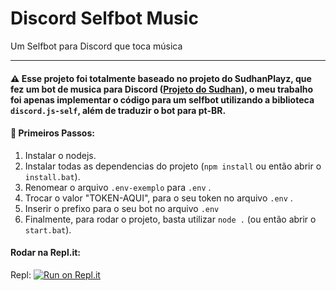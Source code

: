 # Discord Selfbot Music
Um Selfbot para Discord que toca música
***
#### ⚠ Esse projeto foi totalmente baseado no projeto do SudhanPlayz, que fez um bot de musica para Discord ([Projeto do Sudhan](https://github.com/SudhanPlayz/Discord-MusicBot)), o meu trabalho foi apenas implementar o código para um selfbot utilizando a biblioteca `discord.js-self`, além de traduzir o bot para pt-BR.

#### 📝 Primeiros Passos:
1. Instalar o nodejs.
2. Instalar todas as dependencias do projeto (`npm install` ou então abrir o `install.bat`).
3. Renomear o arquivo `.env-exemplo` para `.env` .
4. Trocar o valor "TOKEN-AQUI", para o seu token no arquivo `.env` .
5. Inserir o prefixo para o seu bot no arquivo `.env`
6. Finalmente, para rodar o projeto, basta utilizar `node .` (ou então abrir o `start.bat`).

#### Rodar na Repl.it:
Repl: [![Run on Repl.it](https://repl.it/badge/github/MirandaJonhy/DiscordSelfbotMusic)](https://repl.it/github/MirandaJonhy/DiscordSelfbotMusic)
